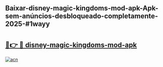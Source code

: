 ## Baixar-disney-magic-kingdoms-mod-apk-Apk-sem-anúncios-desbloqueado-completamente-2025-#1wayy

# <h2><a href="https://ainizakaria.my?title=disney-magic-kingdoms-mod-apk&ref=20M">🔗👉 🔴 disney-magic-kingdoms-mod-apk</a></h2>

[![acn](https://github.com/user-attachments/assets/0f9c940e-d8b0-45ae-aac7-cd30a18b3e1c)](https://ainizakaria.my?title=disney-magic-kingdoms-mod-apk&ref=20M)

